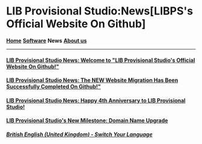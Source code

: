 # LIB Provisional Studio:News[LIBPS's Official Website On Github]
 
**[Home](index)** **[Software](Software)** **News** **[About us](About_us)** 

------------

#### [LIB Provisional Studio News: Welcome to "LIB Provisional Studio's Official Website On Github!"](news/welcome) 
#### [LIB Provisional Studio News: The NEW Website Migration Has Been Successfully Completed On Github!"](news/move_welcome) 
#### [LIB Provisional Studio News: Happy 4th Anniversary to LIB Provisional Studio!](news/fourth_anniversary_summary)
#### [LIB Provisional Studio's New Milestone: Domain Name Upgrade](news/new_domain_name)

##### [British English (United Kingdom) - Switch Your Language](https://libps.github.io/index.md)
